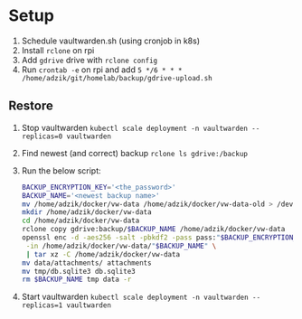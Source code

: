 # Setup

1. Schedule vaultwarden.sh (using cronjob in k8s)
1. Install `rclone` on rpi
1. Add `gdrive` drive with `rclone config`
1. Run `crontab -e` on rpi and add `5 */6 * * * /home/adzik/git/homelab/backup/gdrive-upload.sh`

## Restore

1. Stop vaultwarden `kubectl scale deployment -n vaultwarden --replicas=0 vaultwarden`
1. Find newest (and correct) backup `rclone ls gdrive:/backup`
1. Run the below script:

   ```bash
   BACKUP_ENCRYPTION_KEY='<the_password>'
   BACKUP_NAME='<newest backup name>'
   mv /home/adzik/docker/vw-data /home/adzik/docker/vw-data-old > /dev/null 2>&1
   mkdir /home/adzik/docker/vw-data
   cd /home/adzik/docker/vw-data
   rclone copy gdrive:backup/$BACKUP_NAME /home/adzik/docker/vw-data
   openssl enc -d -aes256 -salt -pbkdf2 -pass pass:"$BACKUP_ENCRYPTION_KEY" \
    -in /home/adzik/docker/vw-data/"$BACKUP_NAME" \
    | tar xz -C /home/adzik/docker/vw-data
   mv data/attachments/ attachments
   mv tmp/db.sqlite3 db.sqlite3
   rm $BACKUP_NAME tmp data -r
   ```

1. Start vaultwarden `kubectl scale deployment -n vaultwarden --replicas=1 vaultwarden`
